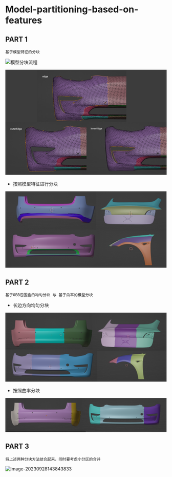 # Model-partitioning-based-on-features

## PART 1

```
基于模型特征的分块
```

![模型分块流程](F:\github\model-partition\images\模型分块流程.png)

![image-20230920102511866](images/image-20230920102511866.png)

- 按照模型特征进行分块

![image-20230912102533599](images/image-20230912102533599.png)

## PART 2

```
基于OBB包围盒的均匀分块 与 基于曲率的模型分块
```

- 长边方向均匀分块

![image-20230913133754623](images/image-20230913133754623.png)

- 按照曲率分块

![image-20230928160740923](images/image-20230928160740923.png)

## PART 3

```
将上述两种分块方法结合起来，同时要考虑小分区的合并
```

![image-20230928143843833](F:\github\model-partition\images\image-20230928143843833.png)